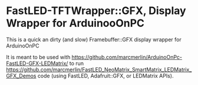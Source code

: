 FastLED-TFTWrapper::GFX, Display Wrapper for ArduinooOnPC
=========================================================

This is a quick an dirty (and slow) Framebuffer::GFX display wrapper for ArduinoOnPC

It is meant to be used with https://github.com/marcmerlin/ArduinoOnPc-FastLED-GFX-LEDMatrix/
to run https://github.com/marcmerlin/FastLED_NeoMatrix_SmartMatrix_LEDMatrix_GFX_Demos
code (using FastLED, Adafruit::GFX, or LEDMatrix APIs).

